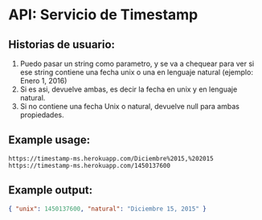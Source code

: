# API: Servicio de Timestamp

## Historias de usuario:

1) Puedo pasar un string como parametro, y se va a chequear para ver si ese string 
contiene una fecha unix o una en lenguaje natural (ejemplo: Enero 1, 2016)
2) Si es asi, devuelve ambas, es decir la fecha en unix y en lenguaje natural.
3) Si no contiene una fecha Unix o natural, devuelve null para ambas propiedades.

## Example usage:

```url
https://timestamp-ms.herokuapp.com/Diciembre%2015,%202015
https://timestamp-ms.herokuapp.com/1450137600
```

## Example output:

```json
{ "unix": 1450137600, "natural": "Diciembre 15, 2015" }
```